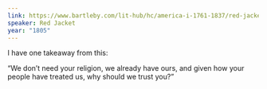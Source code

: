 ```yaml
---
link: https://www.bartleby.com/lit-hub/hc/america-i-1761-1837/red-jacket-on-the-religion-of-the-white-man-and-the-red/
speaker: Red Jacket
year: "1805"
---
```


I have one takeaway from this:

“We don’t need your religion, we already have ours, and given how your people have treated us, why should we trust you?”

